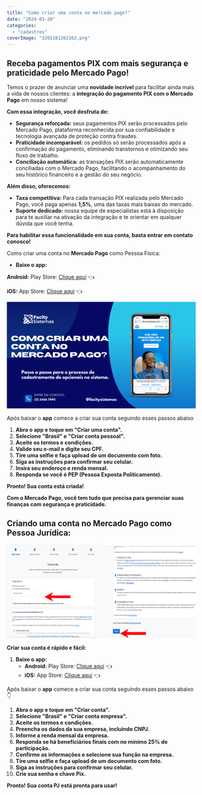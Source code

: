 ```yaml
---
title: "Como criar uma conta no mercado pago?"
date: "2024-03-20"
categories: 
  - "cadastros"
coverImage: "3265161262162.png"
---
```


## **Receba pagamentos PIX com mais segurança e praticidade pelo Mercado Pago!**

Temos o prazer de anunciar uma **novidade incrível** para facilitar ainda mais a vida de nossos clientes: a **integração do pagamento PIX com o Mercado Pago** em nosso sistema!

**Com essa integração, você desfruta de:**

- **Segurança reforçada:** seus pagamentos PIX serão processados pelo Mercado Pago, plataforma reconhecida por sua confiabilidade e tecnologia avançada de proteção contra fraudes.
- **Praticidade incomparável:** os pedidos só serão processados após a confirmação do pagamento, eliminando transtornos e otimizando seu fluxo de trabalho.
- **Conciliação automática:** as transações PIX serão automaticamente conciliadas com o Mercado Pago, facilitando o acompanhamento do seu histórico financeiro e a gestão do seu negócio.

**Além disso, oferecemos:**

- **Taxa competitiva:** Para cada transação PIX realizada pelo Mercado Pago, você paga apenas **1,5%**, uma das taxas mais baixas do mercado.
- **Suporte dedicado:** nossa equipe de especialistas está à disposição para te auxiliar na ativação da integração e te orientar em qualquer dúvida que você tenha.

**Para habilitar essa funcionalidade em sua conta, basta entrar em contato conosco!**

Como criar uma conta no **Mercado Pago** como Pessoa Física:

- **Baixe o app:**

**Android:** Play Store: [Clique aqui](https://play.google.com/store/apps/details?id=com.mercadopago.wallet) 👈

**iOS:** App Store: [Clique aqui](https://apps.apple.com/br/app/mercado-pago-cuenta-digital/id925436649?l=en-GB) 👈

![](images/2EDIT.png)

Após baixar o **app** comece a criar sua conta seguindo esses passos abaixo 

1. **Abra o app e toque em "Criar uma conta".**
2. **Selecione "Brasil" e "Criar conta pessoal".**
3. **Aceite os termos e condições.**
4. **Valide seu e-mail e digite seu CPF.**
5. **Tire uma selfie e faça upload de um documento com foto.**
6. **Siga as instruções para confirmar seu celular.**
7. **Insira seu endereço e renda mensal.**
8. **Responda se você é PEP (Pessoa Exposta Politicamente).**

**Pronto! Sua conta está criada!**

**Com o Mercado Pago, você tem tudo que precisa para gerenciar suas finanças com segurança e praticidade.**

## Criando uma conta no Mercado Pago como Pessoa Jurídica:

![](images/02edit.png)

**Criar sua conta é rápido e fácil:**

1. **Baixe o app:**
    - **Android:** Play Store: [Clique aqui](https://play.google.com/store/apps/details?id=com.mercadopago.wallet) 👈
    - **iOS:** App Store: [Clique aqui](https://apps.apple.com/br/app/mercado-pago-cuenta-digital/id925436649?l=en-GB) 👈

Após baixar o **app** comece a criar sua conta seguindo esses passos abaixo 👇

1. **Abra o app e toque em "Criar conta".**
2. **Selecione "Brasil" e "Criar conta empresa".**
3. **Aceite os termos e condições.**
4. **Preencha os dados da sua empresa, incluindo CNPJ.**
5. **Informe a renda mensal da empresa.**
6. **Responda se há beneficiários finais com no mínimo 25% de participação.**
7. **Confirme as informações e selecione sua função na empresa.**
8. **Tire uma selfie e faça upload de um documento com foto.**
9. **Siga as instruções para confirmar seu celular.**
10. **Crie sua senha e chave Pix.**

**Pronto! Sua conta PJ está pronta para usar!**
